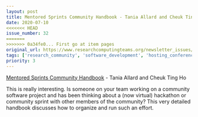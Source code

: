 ```yaml
---
layout: post
title: Mentored Sprints Community Handbook - Tania Allard and Cheuk Ting Ho
date: 2020-07-10
<<<<<<< HEAD
issue_number: 32
=======
>>>>>>> 0a34fe0... First go at item pages
original_url: https://www.researchcomputingteams.org/newsletter_issues/0032
tags: ['research_community', 'software_development', 'hosting_conferences_events']
priority: 3
---
```


<!-- markdownlint-disable MD033 -->
<!-- markdownlint-disable MD041 -->
<!-- markdownlint-disable MD049 -->

[Mentored Sprints Community Handbook](https://github.com/pycon-mentored-sprints/community-handbook) - Tania Allard and Cheuk Ting Ho

This is really interesting.  Is someone on your team working on a community software project and has been thinking about a (now virtual) hackathon or community sprint with other members of the community?  This very detailed handbook discusses how to organize and run such an effort.